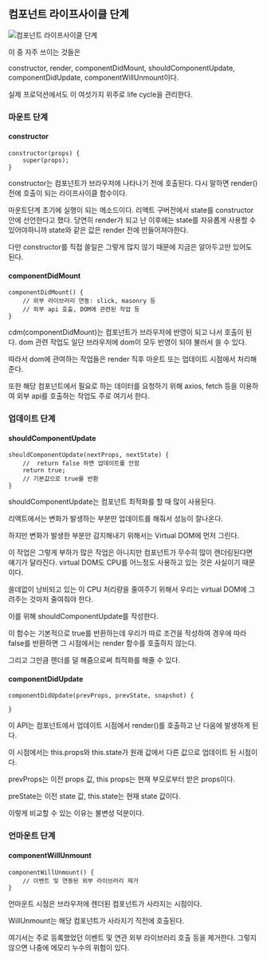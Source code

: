 ## 컴포넌트 라이프사이클 단계

![컴포넌트 라이프사이클 단계](C:\Users\silve\Desktop\Reactlecture\selfstudy\강의복습\컴포넌트라이프사이클단계.png)

이 중 자주 쓰이는 것들은

constructor, render, componentDidMount, shouldComponentUpdate, componentDidUpdate, componentWillUnmount이다. 

실제 프로덕션에서도 이 여섯가지 위주로 life cycle을 관리한다.

### 마운트 단계

#### constructor

```react
constructor(props) {
	super(props);
}
```

constructor는 컴포넌트가 브라우저에 나타나기 전에 호출된다. 다시 말하면 render() 전에 호출이 되는 라이프사이클 함수이다.

마운트단계 초기에 실행이 되는 메소드이다. 리액트 구버전에서 state를 constructor 안에 선언한다고 했다. 당연히 render가 되고 난 이후에는 state를 자유롭게 사용할 수 있어야하니까 state와 같은 값은 render 전에 만들어져야한다.

다만 constructor를 직접 쓸일은 그렇게 많지 않기 때문에 지금은 알아두고만 있어도 된다.

#### componentDidMount

```react
componentDidMount() {
	// 외부 라이브러리 연동: slick, masonry 등
    // 외부 api 호출, DOM에 관련된 작업 등
}
```

cdm(componentDidMount)는 컴포넌트가 브라우저에 반영이 되고 나서 호출이 된다. dom 관련 작업도 일단 브라우저에 dom이 모두 반영이 되야 불러서 쓸 수 있다. 

따라서 dom에 관여하는 작업들은 render 직후 마운트 또는 업데이트 시점에서 처리해준다.

또한 해당 컴포넌트에서 필요로 하는 데이터를 요청하기 위해 axios, fetch 등을 이용하여 외부 api를 호출하는 작업도 주로 여기서 한다.

### 업데이트 단계

#### shouldComponentUpdate

```react
shouldComponentUpdate(nextProps, nextState) {
	//  return false 하면 업데이트를 안함
    return true;
    // 기본값으로 true를 반환
}
```

shouldComponentUpdate는 컴포넌트 최적화를 할 때 많이 사용된다.

리액트에서는 변화가 발생하는 부분만 업데이트를 해줘서 성능이 잘나온다. 

하지만 변화가 발생한 부분만 감지해내기 위해서는 Virtual DOM에 먼저 그린다.

이 작업은 그렇게 부하가 많은 작업은 아니지만 컴포넌트가 무수히 많이 렌더링된다면 얘기가 달라진다.  virtual DOM도 CPU를 어느정도 사용하고 있는 것은 사실이기 때문이다.

쓸데없이 낭비되고 있는 이 CPU 처리량을 줄여주기 위해서 우리는 virtual DOM에 그려주는 것마저 줄여줘야 한다. 

이를 위해 shouldComponentUpdate를 작성한다.

이 함수는 기본적으로 true를 반환하는데 우리가 따로 조건을 작성하여 경우에 따라 false를 반환하면 그 시점에서는 render 함수를 호출하지 않는다.

그리고 그만큼 렌더를 덜 해줌으로써 최적화를 해줄 수 있다.



#### componentDidUpdate

```react
componentDidUpdate(prevProps, prevState, snapshot) {

}
```

이 API는 컴포넌트에서 업데이트 시점에서 render()를 호출하고 난 다음에 발생하게 된다.

이 시점에서는 this.props와 this.state가 원래 값에서 다른 값으로 업데이트 된 시점이다.

 prevProps는 이전 props 값, this props는 현재 부모로부터 받은 props이다.

preState는 이전 state  값, this.state는 현재 state 값이다.

이렇게 비교할 수 있는 이유는 불변성 덕분이다.

### 언마운트 단계

#### componentWillUnmount

```react
componentWillUnmount() {
	// 이벤트 및 연동된 외부 라이브러리 제거
}
```

언마운트 시점은 브라우저에 렌더된 컴포넌트가 사라지는 시점이다. 

WillUnmount는 해당 컴포넌트가 사라지기 직전에 호출된다.

여기서는 주로 등록했었던 이벤트 및 연관 외부 라이브러리 호출 등을 제거한다. 그렇지 않으면 나중에 메모리 누수의 위험이 있다.

